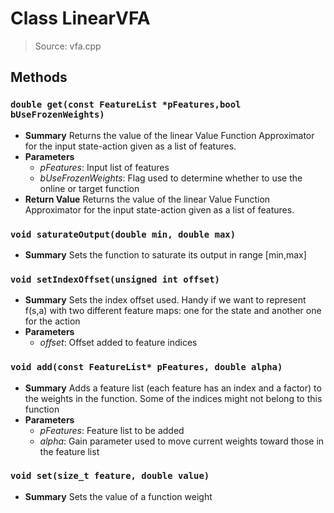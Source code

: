 # Class LinearVFA
> Source: vfa.cpp
## Methods
### ``double get(const FeatureList *pFeatures,bool bUseFrozenWeights)``
* **Summary**
  Returns the value of the linear Value Function Approximator for the input state-action given as a list of features.
* **Parameters**
  * _pFeatures_: Input list of features
  * _bUseFrozenWeights_: Flag used to determine whether to use the online or target function
* **Return Value**
  Returns the value of the linear Value Function Approximator for the input state-action given as a list of features.
### ``void saturateOutput(double min, double max)``
* **Summary**
  Sets the function to saturate its output in range [min,max]
### ``void setIndexOffset(unsigned int offset)``
* **Summary**
  Sets the index offset used. Handy if we want to represent f(s,a) with two different feature maps: one for the state and another one for the action
* **Parameters**
  * _offset_: Offset added to feature indices
### ``void add(const FeatureList* pFeatures, double alpha)``
* **Summary**
  Adds a feature list (each feature has an index and a factor) to the weights in the function. Some of the indices might not belong to this function
* **Parameters**
  * _pFeatures_: Feature list to be added
  * _alpha_: Gain parameter used to move current weights toward those in the feature list
### ``void set(size_t feature, double value)``
* **Summary**
  Sets the value of a function weight

